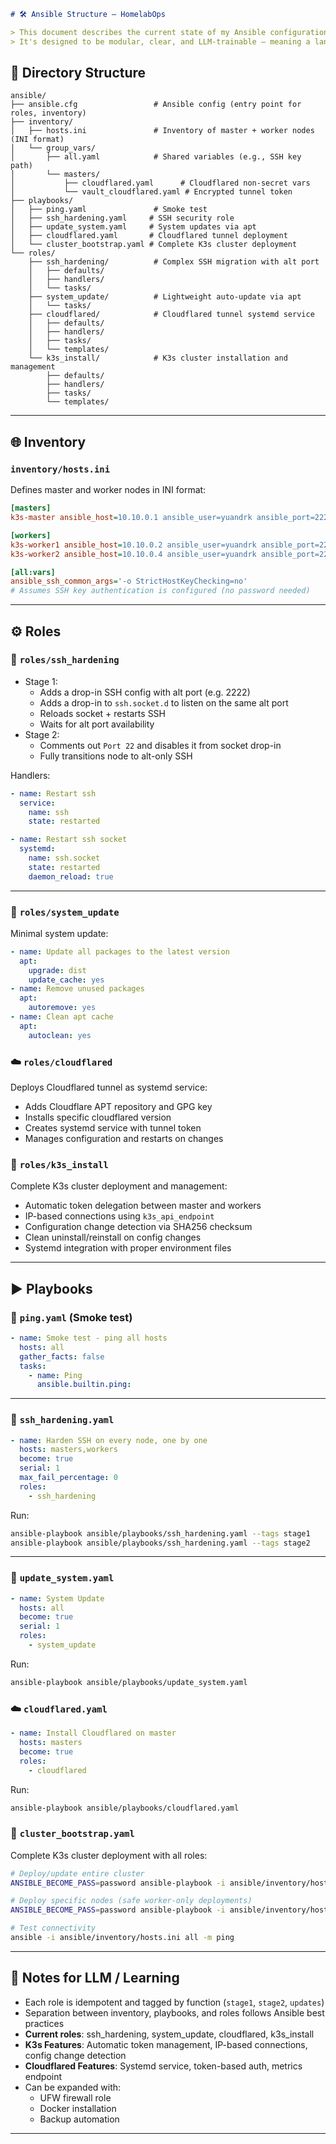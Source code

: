 
```markdown
# 🛠️ Ansible Structure — HomelabOps

> This document describes the current state of my Ansible configuration used for managing my homelab.  
> It's designed to be modular, clear, and LLM-trainable — meaning a language model can follow this structure as an automation reference.
``` 
## 📁 Directory Structure
```
ansible/
├── ansible.cfg                 # Ansible config (entry point for roles, inventory)
├── inventory/
│   ├── hosts.ini               # Inventory of master + worker nodes (INI format)
│   └── group_vars/
│       ├── all.yaml            # Shared variables (e.g., SSH key path)
│       └── masters/
│           ├── cloudflared.yaml      # Cloudflared non-secret vars
│           └── vault_cloudflared.yaml # Encrypted tunnel token
├── playbooks/
│   ├── ping.yaml               # Smoke test
│   ├── ssh_hardening.yaml     # SSH security role
│   ├── update_system.yaml     # System updates via apt
│   ├── cloudflared.yaml       # Cloudflared tunnel deployment
│   └── cluster_bootstrap.yaml # Complete K3s cluster deployment
└── roles/
    ├── ssh_hardening/          # Complex SSH migration with alt port
    │   ├── defaults/
    │   ├── handlers/
    │   └── tasks/
    ├── system_update/          # Lightweight auto-update via apt
    │   └── tasks/
    ├── cloudflared/            # Cloudflared tunnel systemd service
    │   ├── defaults/
    │   ├── handlers/
    │   ├── tasks/
    │   └── templates/
    └── k3s_install/            # K3s cluster installation and management
        ├── defaults/
        ├── handlers/
        ├── tasks/
        └── templates/
```

---

## 🌐 Inventory

### `inventory/hosts.ini`

Defines master and worker nodes in INI format:

```ini
[masters]
k3s-master ansible_host=10.10.0.1 ansible_user=yuandrk ansible_port=2222

[workers]
k3s-worker1 ansible_host=10.10.0.2 ansible_user=yuandrk ansible_port=2222
k3s-worker2 ansible_host=10.10.0.4 ansible_user=yuandrk ansible_port=2222

[all:vars]
ansible_ssh_common_args='-o StrictHostKeyChecking=no'
# Assumes SSH key authentication is configured (no password needed)
```

---

## ⚙️ Roles

### 🔐 `roles/ssh_hardening`

- Stage 1:
  - Adds a drop-in SSH config with alt port (e.g. 2222)
  - Adds a drop-in to `ssh.socket.d` to listen on the same alt port
  - Reloads socket + restarts SSH
  - Waits for alt port availability
- Stage 2:
  - Comments out `Port 22` and disables it from socket drop-in
  - Fully transitions node to alt-only SSH

Handlers:

```yaml
- name: Restart ssh
  service:
    name: ssh
    state: restarted

- name: Restart ssh socket
  systemd:
    name: ssh.socket
    state: restarted
    daemon_reload: true
```

---

### 🧼 `roles/system_update`
Minimal system update:
```yaml
- name: Update all packages to the latest version
  apt:
    upgrade: dist
    update_cache: yes
- name: Remove unused packages
  apt:
    autoremove: yes
- name: Clean apt cache
  apt:
    autoclean: yes
```

### ☁️ `roles/cloudflared`
Deploys Cloudflared tunnel as systemd service:
- Adds Cloudflare APT repository and GPG key
- Installs specific cloudflared version
- Creates systemd service with tunnel token
- Manages configuration and restarts on changes

### 🎯 `roles/k3s_install`
Complete K3s cluster deployment and management:
- Automatic token delegation between master and workers
- IP-based connections using `k3s_api_endpoint`
- Configuration change detection via SHA256 checksum
- Clean uninstall/reinstall on config changes
- Systemd integration with proper environment files

---

## ▶️ Playbooks

### 🧪 `ping.yaml` (Smoke test)

```yaml
- name: Smoke test - ping all hosts
  hosts: all
  gather_facts: false
  tasks:
    - name: Ping
      ansible.builtin.ping:
```

---

### 🔐 `ssh_hardening.yaml`

```yaml
- name: Harden SSH on every node, one by one
  hosts: masters,workers
  become: true
  serial: 1
  max_fail_percentage: 0
  roles:
    - ssh_hardening
```
Run:
```bash
ansible-playbook ansible/playbooks/ssh_hardening.yaml --tags stage1
ansible-playbook ansible/playbooks/ssh_hardening.yaml --tags stage2
```
---
### 🧼 `update_system.yaml`

```yaml
- name: System Update
  hosts: all
  become: true
  serial: 1
  roles:
    - system_update
```
Run:
```bash
ansible-playbook ansible/playbooks/update_system.yaml
```

### ☁️ `cloudflared.yaml`

```yaml
- name: Install Cloudflared on master
  hosts: masters
  become: true
  roles:
    - cloudflared
```
Run:
```bash
ansible-playbook ansible/playbooks/cloudflared.yaml
```

### 🎯 `cluster_bootstrap.yaml`

Complete K3s cluster deployment with all roles:
```bash
# Deploy/update entire cluster
ANSIBLE_BECOME_PASS=password ansible-playbook -i ansible/inventory/hosts.ini ansible/playbooks/cluster_bootstrap.yaml

# Deploy specific nodes (safe worker-only deployments)
ANSIBLE_BECOME_PASS=password ansible-playbook -i ansible/inventory/hosts.ini ansible/playbooks/cluster_bootstrap.yaml --limit workers

# Test connectivity
ansible -i ansible/inventory/hosts.ini all -m ping
```

---
## 🧠 Notes for LLM / Learning

- Each role is idempotent and tagged by function (`stage1`, `stage2`, `updates`)
- Separation between inventory, playbooks, and roles follows Ansible best practices
- **Current roles**: ssh_hardening, system_update, cloudflared, k3s_install
- **K3s Features**: Automatic token management, IP-based connections, config change detection
- **Cloudflared Features**: Systemd service, token-based auth, metrics endpoint
- Can be expanded with:
  - UFW firewall role
  - Docker installation
  - Backup automation
---

